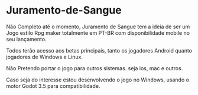 # Juramento-de-Sangue
Não Completo até o momento, Juramento de Sangue tem a ideia de ser um Jogo estilo Rpg maker totalmente em PT-BR com disponibilidade mobile no seu lançamento.

Todos terão acesso aos betas principais, tanto os jogadores Android quanto jogadores de Windows e Linux.

Não Pretendo portar o jogo para outros sistemas. seja ios, 
mac e outros.

Caso seja do interesse estou desenvolvendo o jogo no Windows, usando o motor Godot 3.5 para compatibilidade.
